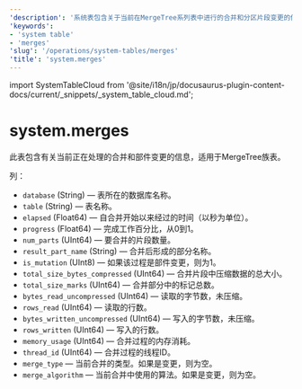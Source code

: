 ```yaml
---
'description': '系统表包含关于当前在MergeTree系列表中进行的合并和分区片段变更的信息。'
'keywords':
- 'system table'
- 'merges'
'slug': '/operations/system-tables/merges'
'title': 'system.merges'
---
```


import SystemTableCloud from '@site/i18n/jp/docusaurus-plugin-content-docs/current/_snippets/_system_table_cloud.md';


# system.merges

<SystemTableCloud/>

此表包含有关当前正在处理的合并和部件变更的信息，适用于MergeTree族表。

列：

- `database` (String) — 表所在的数据库名称。
- `table` (String) — 表名称。
- `elapsed` (Float64) — 自合并开始以来经过的时间（以秒为单位）。
- `progress` (Float64) — 完成工作百分比，从0到1。
- `num_parts` (UInt64) — 要合并的片段数量。
- `result_part_name` (String) — 合并后形成的部分名称。
- `is_mutation` (UInt8) — 如果该过程是部件变更，则为1。
- `total_size_bytes_compressed` (UInt64) — 合并片段中压缩数据的总大小。
- `total_size_marks` (UInt64) — 合并部分中的标记总数。
- `bytes_read_uncompressed` (UInt64) — 读取的字节数，未压缩。
- `rows_read` (UInt64) — 读取的行数。
- `bytes_written_uncompressed` (UInt64) — 写入的字节数，未压缩。
- `rows_written` (UInt64) — 写入的行数。
- `memory_usage` (UInt64) — 合并过程的内存消耗。
- `thread_id` (UInt64) — 合并过程的线程ID。
- `merge_type` — 当前合并的类型。如果是变更，则为空。
- `merge_algorithm` — 当前合并中使用的算法。如果是变更，则为空。
